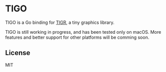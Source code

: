 # TIGO

TIGO is a Go binding for [TIGR](https://bitbucket.org/rmitton/tigr), a tiny graphics library.

TIGO is still working in progress, and has been tested only on macOS. More features and better support for other platforms will be comming soon.

## License

MIT
